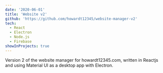```yaml
---
date: '2020-06-01'
title: 'Website v2'
github: 'https://github.com/howardt12345/website-manager-v2'
tech: 
  - React
  - Electron
  - Node.js
  - Firebase
showInProjects: true
---
```

Version 2 of the website manager for howardt12345.com, written in Reactjs and using Material UI as a desktop app with Electron.